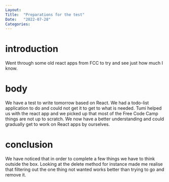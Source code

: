 ```yaml
---
Layout:
Title:  "Preparations for the test"
Date:   "2022-07-28"
Categories:
---
```

# introduction
Went through some old react apps from FCC to try and see just how much I know. 


# body
We have a test to write tomorrow based on React. We had a todo-list application to do and could not get it
to get to what is needed. Tumi helped us with the react app and we picked up that most of the Free Code Camp 
things are not up to scratch. We now have a better understanding and could gradually get to work on React apps
by ourselves. 



# conclusion
We have noticed that in order to complete a few things we have to think outside the box. Looking at the delete method
for instance made me realise that filtering out the one thing not wanted works better than trying to go and remove it.